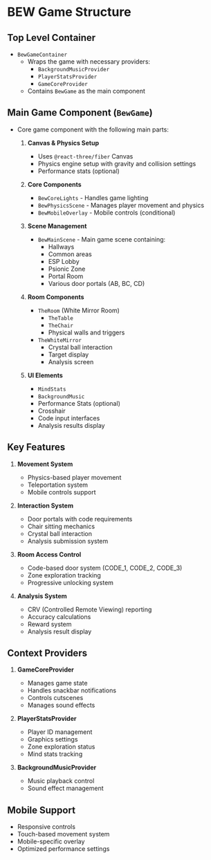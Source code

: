 # BEW Game Structure

## Top Level Container
- `BewGameContainer`
  - Wraps the game with necessary providers:
    - `BackgroundMusicProvider`
    - `PlayerStatsProvider`
    - `GameCoreProvider`
  - Contains `BewGame` as the main component

## Main Game Component (`BewGame`)
- Core game component with the following main parts:
  1. **Canvas & Physics Setup**
     - Uses `@react-three/fiber` Canvas
     - Physics engine setup with gravity and collision settings
     - Performance stats (optional)

  2. **Core Components**
     - `BewCoreLights` - Handles game lighting
     - `BewPhysicsScene` - Manages player movement and physics
     - `BewMobileOverlay` - Mobile controls (conditional)

  3. **Scene Management**
     - `BewMainScene` - Main game scene containing:
       - Hallways
       - Common areas
       - ESP Lobby
       - Psionic Zone
       - Portal Room
       - Various door portals (AB, BC, CD)

  4. **Room Components**
     - `TheRoom` (White Mirror Room)
       - `TheTable`
       - `TheChair`
       - Physical walls and triggers
     - `TheWhiteMirror`
       - Crystal ball interaction
       - Target display
       - Analysis screen

  5. **UI Elements**
     - `MindStats`
     - `BackgroundMusic`
     - Performance Stats (optional)
     - Crosshair
     - Code input interfaces
     - Analysis results display

## Key Features
1. **Movement System**
   - Physics-based player movement
   - Teleportation system
   - Mobile controls support

2. **Interaction System**
   - Door portals with code requirements
   - Chair sitting mechanics
   - Crystal ball interaction
   - Analysis submission system

3. **Room Access Control**
   - Code-based door system (CODE_1, CODE_2, CODE_3)
   - Zone exploration tracking
   - Progressive unlocking system

4. **Analysis System**
   - CRV (Controlled Remote Viewing) reporting
   - Accuracy calculations
   - Reward system
   - Analysis result display

## Context Providers
1. **GameCoreProvider**
   - Manages game state
   - Handles snackbar notifications
   - Controls cutscenes
   - Manages sound effects

2. **PlayerStatsProvider**
   - Player ID management
   - Graphics settings
   - Zone exploration status
   - Mind stats tracking

3. **BackgroundMusicProvider**
   - Music playback control
   - Sound effect management

## Mobile Support
- Responsive controls
- Touch-based movement system
- Mobile-specific overlay
- Optimized performance settings 